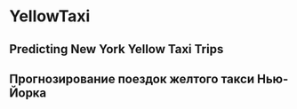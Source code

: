 # YellowTaxi
## Predicting New York Yellow Taxi Trips
## Прогнозирование поездок желтого такси Нью-Йорка

